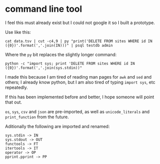 # command line tool #

I feel this must already exist but I could not google it so I built a prototype.

Use like this:

    cat data.tsv | cut -c4,9 | py "print('DELETE FROM sites WHERE id IN ({0})'.format(','.join(IN)))" | psql testdb admin

Where the `py` bit replaces the slightly longer command:

    python -c "import sys; print 'DELETE FROM sites WHERE id IN ({0})'.format(','.join(sys.stdin))"

I made this because I am tired of reading man pages for `awk` and `sed` and others; I already know python, but I am also tired of typing `import sys`, etc repeatedly.

If this has been implemented before and better, I hope someone will point that out.

`os`, `sys`, `csv` and `json` are pre-imported, as well as `unicode_literals` and `print_function` from the future.

Aditionally the following are imported and renamed:

    sys.stdin -> IN
    sys.stdout -> OUT
    functools -> FT
    itertools -> IT
    operator -> OP
    pprint.pprint -> PP

